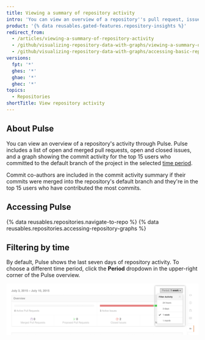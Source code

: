 ```yaml
---
title: Viewing a summary of repository activity
intro: 'You can view an overview of a repository''s pull request, issue, and commit activity.'
product: '{% data reusables.gated-features.repository-insights %}'
redirect_from:
  - /articles/viewing-a-summary-of-repository-activity
  - /github/visualizing-repository-data-with-graphs/viewing-a-summary-of-repository-activity
  - /github/visualizing-repository-data-with-graphs/accessing-basic-repository-data/viewing-a-summary-of-repository-activity
versions:
  fpt: '*'
  ghes: '*'
  ghae: '*'
  ghec: '*'
topics:
  - Repositories
shortTitle: View repository activity
---
```


## About Pulse

You can view an overview of a repository's activity through Pulse. Pulse includes a list of open and merged pull requests, open and closed issues, and a graph showing the commit activity for the top 15 users who committed to the default branch of the project in the selected [time period](/articles/viewing-a-summary-of-repository-activity#filtering-by-time).

Commit co-authors are included in the commit activity summary if their commits were merged into the repository's default branch and they're in the top 15 users who have contributed the most commits.

## Accessing Pulse

{% data reusables.repositories.navigate-to-repo %}
{% data reusables.repositories.accessing-repository-graphs %}

## Filtering by time

By default, Pulse shows the last seven days of repository activity. To choose a different time period, click the **Period** dropdown in the upper-right corner of the Pulse overview.

![Filtering Pulse activity by time](/assets/images/help/pulse/pulse_time_filter_dropdown.png)
